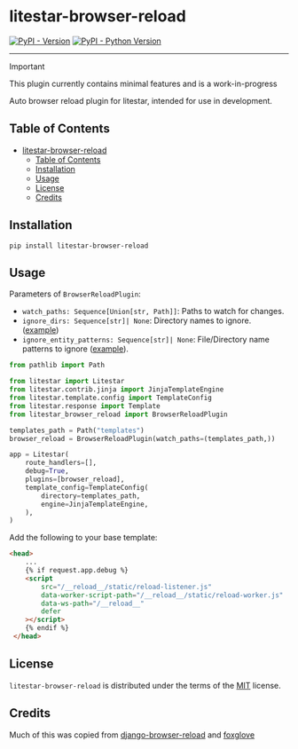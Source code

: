 # litestar-browser-reload

[![PyPI - Version](https://img.shields.io/pypi/v/litestar-browser-reload.svg)](https://pypi.org/project/litestar-browser-reload)
[![PyPI - Python Version](https://img.shields.io/pypi/pyversions/litestar-browser-reload.svg)](https://pypi.org/project/litestar-browser-reload)

-----

> [!IMPORTANT]
> This plugin currently contains minimal features and is a work-in-progress

Auto browser reload plugin for litestar, intended for use in development.

## Table of Contents

- [litestar-browser-reload](#litestar-browser-reload)
  - [Table of Contents](#table-of-contents)
  - [Installation](#installation)
  - [Usage](#usage)
  - [License](#license)
  - [Credits](#credits)

## Installation

```console
pip install litestar-browser-reload
```

## Usage

Parameters of `BrowserReloadPlugin`:

- `watch_paths: Sequence[Union[str, Path]]`: Paths to watch for changes.
- `ignore_dirs: Sequence[str]| None`: Directory names to ignore. ([example](https://watchfiles.helpmanual.io/api/filters/#watchfiles.DefaultFilter.ignore_dirs))
- `ignore_entity_patterns: Sequence[str]| None`: File/Directory name patterns to ignore ([example](https://watchfiles.helpmanual.io/api/filters/#watchfiles.DefaultFilter.ignore_entity_patterns)).

```python
from pathlib import Path

from litestar import Litestar
from litestar.contrib.jinja import JinjaTemplateEngine
from litestar.template.config import TemplateConfig
from litestar.response import Template
from litestar_browser_reload import BrowserReloadPlugin

templates_path = Path("templates")
browser_reload = BrowserReloadPlugin(watch_paths=(templates_path,))

app = Litestar(
    route_handlers=[],
    debug=True,
    plugins=[browser_reload],
    template_config=TemplateConfig(
        directory=templates_path,
        engine=JinjaTemplateEngine,
    ),
)

```

Add the following to your base template:

```html
<head>
    ...
    {% if request.app.debug %}
    <script
        src="/__reload__/static/reload-listener.js"
        data-worker-script-path="/__reload__/static/reload-worker.js"
        data-ws-path="/__reload__"
        defer
    ></script>
    {% endif %}
 </head>
```

## License

`litestar-browser-reload` is distributed under the terms of the [MIT](https://spdx.org/licenses/MIT.html) license.


## Credits

Much of this was copied from [django-browser-reload](https://github.com/adamchainz/django-browser-reload) and [foxglove](https://github.com/samuelcolvin/foxglove)